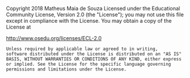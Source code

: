 Copyright 2018 Matheus Maia de Souza Licensed under the
	Educational Community License, Version 2.0 (the "License"); you may
	not use this file except in compliance with the License. You may
	obtain a copy of the License at

http://www.osedu.org/licenses/ECL-2.0

	Unless required by applicable law or agreed to in writing,
	software distributed under the License is distributed on an "AS IS"
	BASIS, WITHOUT WARRANTIES OR CONDITIONS OF ANY KIND, either express
	or implied. See the License for the specific language governing
	permissions and limitations under the License.
